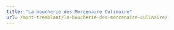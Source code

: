 ```yaml
---
title: "La boucherie des Mercenaire Culinaire"
url: /mont-tremblant/la-boucherie-des-mercenaire-culinaire/
---
```

